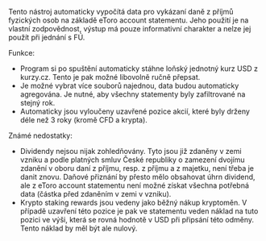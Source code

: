 Tento nástroj automaticky vypočítá data pro vykázaní daně z příjmů fyzických osob na základě eToro account statementu. Jeho použití je na vlastní zodpovědnost, výstup má pouze informativní charakter a nelze jej použít při jednání s FÚ.

Funkce:
- Program si po spuštění automaticky stáhne loňský jednotný kurz USD z kurzy.cz. Tento je pak možné libovolně ručně přepsat.
- Je možné vybrat více souborů najednou, data budou automaticky agregována. Je nutné, aby všechny statementy byly zafiltrované na stejný rok.
- Automaticky jsou vyloučeny uzavřené pozice akcií, které byly drženy déle než 3 roky (kromě CFD a krypta).

Známé nedostatky:
- Dividendy nejsou nijak zohledňovány. Tyto jsou již zdaněny v zemi vzniku a podle platných smluv České republiky o zamezení dvojímu zdanění v oboru daní z příjmu, resp. z příjmu a z majetku, není třeba je danit znovu. Daňové přiznání by přesto mělo obsahovat úhrn dividend, ale z eToro account statementu není možné získat všechna potřebná data (částka před zdaněním v zemi v vzniku).
- Krypto staking rewards jsou vedeny jako běžný nákup kryptoměn. V případě uzavření této pozice je pak ve statementu veden náklad na tuto pozici ve výši, která se rovná hodnotě v USD při připsání této odměny. Tento náklad by měl být ale nulový.

